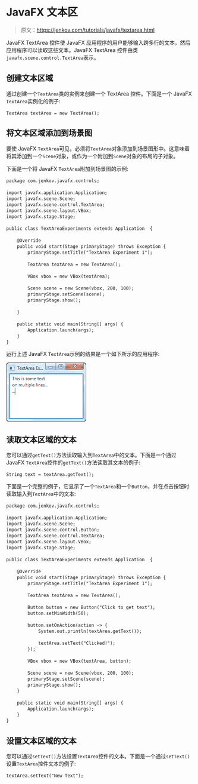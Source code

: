 # JavaFX 文本区

> 原文：<https://jenkov.com/tutorials/javafx/textarea.html>

JavaFX TextArea 控件使 JavaFX 应用程序的用户能够输入跨多行的文本，然后应用程序可以读取这些文本。JavaFX TextArea 控件由类`javafx.scene.control.TextArea`表示。

## 创建文本区域

通过创建一个`TextArea`类的实例来创建一个 TextArea 控件。下面是一个 JavaFX `TextArea`实例化的例子:

```
TextArea textArea = new TextArea();

```

## 将文本区域添加到场景图

要使 JavaFX `TextArea`可见，必须将`TextArea`对象添加到场景图形中。这意味着将其添加到一个`Scene`对象，或作为一个附加到`Scene`对象的布局的子对象。

下面是一个将 JavaFX `TextArea`附加到场景图的示例:

```
package com.jenkov.javafx.controls;

import javafx.application.Application;
import javafx.scene.Scene;
import javafx.scene.control.TextArea;
import javafx.scene.layout.VBox;
import javafx.stage.Stage;

public class TextAreaExperiments extends Application  {

    @Override
    public void start(Stage primaryStage) throws Exception {
        primaryStage.setTitle("TextArea Experiment 1");

        TextArea textArea = new TextArea();

        VBox vbox = new VBox(textArea);

        Scene scene = new Scene(vbox, 200, 100);
        primaryStage.setScene(scene);
        primaryStage.show();

    }

    public static void main(String[] args) {
        Application.launch(args);
    }
}

```

运行上述 JavaFX `TextArea`示例的结果是一个如下所示的应用程序:

![A JavaFX TextArea component displayed in the scene graph.](img/4619b5093bb0df31ca41d26a49b28c8b.png)

## 读取文本区域的文本

您可以通过`getText()`方法读取输入到`TextArea`中的文本。下面是一个通过 JavaFX `TextArea`控件的`getText()`方法读取其文本的例子:

```
String text = textArea.getText();

```

下面是一个完整的例子，它显示了一个`TextArea`和一个`Button`，并在点击按钮时读取输入到`TextArea`中的文本:

```
package com.jenkov.javafx.controls;

import javafx.application.Application;
import javafx.scene.Scene;
import javafx.scene.control.Button;
import javafx.scene.control.TextArea;
import javafx.scene.layout.VBox;
import javafx.stage.Stage;

public class TextAreaExperiments extends Application  {

    @Override
    public void start(Stage primaryStage) throws Exception {
        primaryStage.setTitle("TextArea Experiment 1");

        TextArea textArea = new TextArea();

        Button button = new Button("Click to get text");
        button.setMinWidth(50);

        button.setOnAction(action -> {
            System.out.println(textArea.getText());

            textArea.setText("Clicked!");
        });

        VBox vbox = new VBox(textArea, button);

        Scene scene = new Scene(vbox, 200, 100);
        primaryStage.setScene(scene);
        primaryStage.show();
    }

    public static void main(String[] args) {
        Application.launch(args);
    }
}

```

## 设置文本区域的文本

您可以通过`setText()`方法设置`TextArea`控件的文本。下面是一个通过`setText()`设置`TextArea`控件文本的例子:

```
textArea.setText("New Text");

```